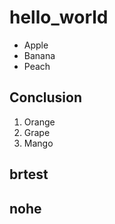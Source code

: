 # hello_world

- Apple
- Banana
- Peach

## Conclusion

1. Orange
1. Grape
1. Mango

## brtest

## nohe
